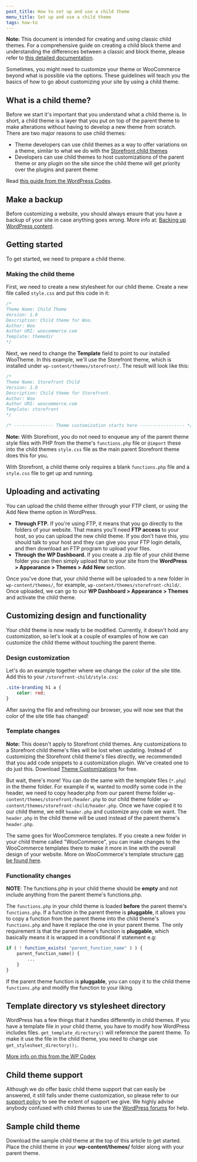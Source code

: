 ```yaml
---
post_title: How to set up and use a child theme
menu_title: Set up and use a child theme
tags: how-to
---
```


**Note:** This document is intended for creating and using classic child themes. For a comprehensive guide on creating a child block theme and understanding the differences between a classic and block theme, please refer to [this detailed documentation](https://learn.wordpress.org/lesson-plan/create-a-basic-child-theme-for-block-themes/).


Sometimes, you might need to customize your theme or WooCommerce beyond what is possible via the options. These guidelines will teach you the basics of how to go about customizing your site by using a child theme.

## What is a child theme?

Before we start it's important that you understand what a child theme is. In short, a child theme is a layer that you put on top of the parent theme to make alterations without having to develop a new theme from scratch. There are two major reasons to use child themes:

- Theme developers can use child themes as a way to offer variations on a theme, similar to what we do with the [Storefront child themes](woocommerce.com/products/storefront/)
- Developers can use child themes to host customizations of the parent theme or any plugin on the site since the child theme will get priority over the plugins and parent theme

Read [this guide from the WordPress Codex](https://developer.wordpress.org/themes/advanced-topics/child-themes/).

## Make a backup

Before customizing a website, you should always ensure that you have a backup of your site in case anything goes wrong. More info at: [Backing up WordPress content](woocommerce.com/document/backup-wordpress-content/).

## Getting started

To get started, we need to prepare a child theme.

### Making the child theme

First, we need to create a new stylesheet for our child theme. Create a new file called `style.css` and put this code in it:

```css
/*
Theme Name: Child Theme
Version: 1.0
Description: Child theme for Woo.
Author: Woo
Author URI: woocommerce.com
Template: themedir
*/
```

Next, we need to change the **Template** field to point to our installed WooTheme. In this example, we'll use the Storefront theme, which is installed under `wp-content/themes/storefront/`. The result will look like this:

```css
/*
Theme Name: Storefront Child
Version: 1.0
Description: Child theme for Storefront.
Author: Woo
Author URI: woocommerce.com
Template: storefront
*/

/* --------------- Theme customization starts here ----------------- */
```

**Note:** With Storefront, you do not need to enqueue any of the parent theme style files with PHP from the theme's `functions.php` file or `@import` these into the child themes `style.css` file as the main parent Storefront theme does this for you.

With Storefront, a child theme only requires a blank `functions.php` file and a `style.css` file to get up and running.

## Uploading and activating

You can upload the child theme either through your FTP client, or using the Add New theme option in WordPress.

- **Through FTP.** If you're using FTP, it means that you go directly to the folders of your website. That means you'll need **FTP access** to your host, so you can upload the new child theme. If you don't have this, you should talk to your host and they can give you your FTP login details, and then download an FTP program to upload your files.
- **Through the WP Dashboard.** If you create a .zip file of your child theme folder you can then simply upload that to your site from the **WordPress > Appearance > Themes > Add New** section.

Once you've done that, your child theme will be uploaded to a new folder in `wp-content/themes/`, for example, `wp-content/themes/storefront-child/`. Once uploaded, we can go to our **WP Dashboard > Appearance > Themes** and activate the child theme.

## Customizing design and functionality

Your child theme is now ready to be modified. Currently, it doesn't hold any customization, so let's look at a couple of examples of how we can customize the child theme without touching the parent theme.

### Design customization

Let's do an example together where we change the color of the site title. Add this to your `/storefront-child/style.css`:

```css
.site-branding h1 a {
    color: red;
}
```

After saving the file and refreshing our browser, you will now see that the color of the site title has changed!

### Template changes

**Note:** This doesn't apply to Storefront child themes. Any customizations to a Storefront child theme's files will be lost when updating. Instead of customizing the Storefront child theme's files directly, we recommended that you add code snippets to a customization plugin. We've created one to do just this. Download [Theme Customizations](https://github.com/woocommerce/theme-customisations) for free.

But wait, there's more! You can do the same with the template files (`*.php`) in the theme folder. For example if w, wanted to modify some code in the header, we need to copy header.php from our parent theme folder `wp-content/themes/storefront/header.php` to our child theme folder `wp-content/themes/storefront-child/header.php`. Once we have copied it to our child theme, we edit `header.php` and customize any code we want. The `header.php` in the child theme will be used instead of the parent theme's `header.php`.

The same goes for WooCommerce templates. If you create a new folder in your child theme called "WooCommerce", you can make changes to the WooCommerce templates there to make it more in line with the overall design of your website. More on WooCommerce's template structure [can be found here](woocommerce.com/document/template-structure/).

### Functionality changes

**NOTE**: The functions.php in your child theme should be **empty** and not include anything from the parent theme's functions.php.

The `functions.php` in your child theme is loaded **before** the parent theme's `functions.php`. If a function in the parent theme is **pluggable**, it allows you to copy a function from the parent theme into the child theme's `functions.php` and have it replace the one in your parent theme. The only requirement is that the parent theme's function is **pluggable**, which basically means it is wrapped in a conditional if statement e.g:

```php
if ( ! function_exists( "parent_function_name" ) ) {
    parent_function_name() {
        ...
    }
}
```

If the parent theme function is **pluggable**, you can copy it to the child theme `functions.php` and modify the function to your liking.

## Template directory vs stylesheet directory

WordPress has a few things that it handles differently in child themes. If you have a template file in your child theme, you have to modify how WordPress includes files. `get_template_directory()` will reference the parent theme. To make it use the file in the child theme, you need to change use `get_stylesheet_directory();`.

[More info on this from the WP Codex](https://developer.wordpress.org/themes/advanced-topics/child-themes/#referencing-or-including-other-files)

## Child theme support

Although we do offer basic child theme support that can easily be answered, it still falls under theme customization, so please refer to our [support policy](woocommerce.com/support-policy/) to see the extent of support we give. We highly advise anybody confused with child themes to use the [WordPress forums](https://wordpress.org/support/forums/) for help.

## Sample child theme

Download the sample child theme at the top of this article to get started. Place the child theme in your **wp-content/themes/** folder along with your parent theme.
